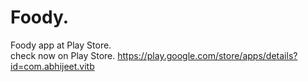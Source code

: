 # Foody. 
Foody app at Play Store. <br>
check now on Play Store. https://play.google.com/store/apps/details?id=com.abhijeet.vitb

